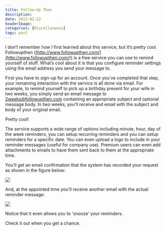 ```yaml
---
title: Follow-Up Then
description: 
date: 2013-02-22
headerImage: 
categories: [Miscellaneous]
tags: post
---
```


I don’t remember how I first learned about this service, but it’s pretty cool. Followupthen ([http://www.followupthen.com/](http://www.followupthen.com/)) is a free service you can use to remind yourself of stuff. What’s cool about it is that you configure reminder settings using the email address you send your message to.

First you have to sign-up for an account. Once you’ve completed that step, your remaining interaction with the service is all done via email. For example, to remind yourself to pick up a birthday present for your wife in two weeks, you simply send an email message to [2weeks@followupthen.com](mailto:2weeks@followupthen.com) containing an appropriate subject and optional message body. In two weeks, you’ll receive and email with the subject and body of your original email.

Pretty cool!

The service supports a wide range of options including minute, hour, day of the week reminders, you can setup recurring reminders and you can setup reminders for a specific date. You can even upload a logo to include in your reminder messages (useful for company use). Premium users can even add attachments to emails to have them sent back to them at the appropriate time.

You'll get an email confirmation that the system has recorded your request as shown in the figure below:

![](images/stories/2013/followupthen-confirmation.png)

And, at the appointed time you'll receive another email with the actual reminder message:

![](images/stories/2013/followupthen-reminder.png)

Notice that it even allows you to 'snooze' your reminders.

Check it out when you get a chance.